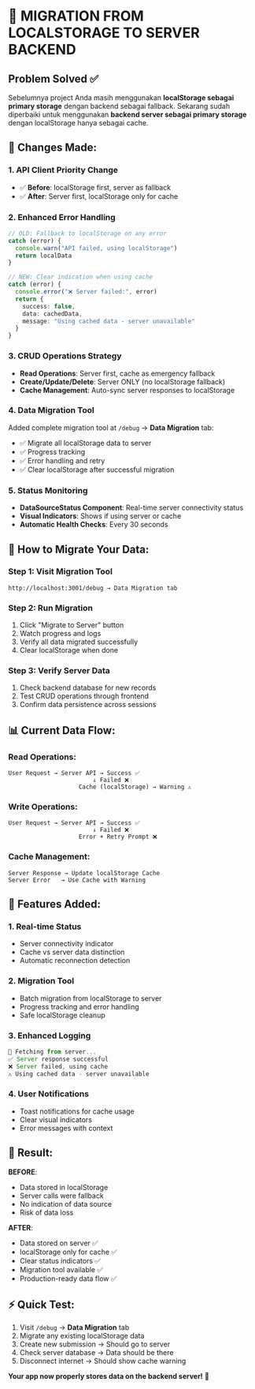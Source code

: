 # 🚀 MIGRATION FROM LOCALSTORAGE TO SERVER BACKEND

## Problem Solved ✅

Sebelumnya project Anda masih menggunakan **localStorage sebagai primary storage** dengan backend sebagai fallback. Sekarang sudah diperbaiki untuk menggunakan **backend server sebagai primary storage** dengan localStorage hanya sebagai cache.

## 🔄 Changes Made:

### 1. **API Client Priority Change**
- ✅ **Before**: localStorage first, server as fallback
- ✅ **After**: Server first, localStorage only for cache

### 2. **Enhanced Error Handling**
```typescript
// OLD: Fallback to localStorage on any error
catch (error) {
  console.warn("API failed, using localStorage")
  return localData
}

// NEW: Clear indication when using cache
catch (error) {
  console.error("❌ Server failed:", error)
  return {
    success: false,
    data: cachedData,
    message: "Using cached data - server unavailable"
  }
}
```

### 3. **CRUD Operations Strategy**
- **Read Operations**: Server first, cache as emergency fallback
- **Create/Update/Delete**: Server ONLY (no localStorage fallback)
- **Cache Management**: Auto-sync server responses to localStorage

### 4. **Data Migration Tool**
Added complete migration tool at `/debug` → **Data Migration** tab:
- ✅ Migrate all localStorage data to server
- ✅ Progress tracking
- ✅ Error handling and retry
- ✅ Clear localStorage after successful migration

### 5. **Status Monitoring**
- **DataSourceStatus Component**: Real-time server connectivity status
- **Visual Indicators**: Shows if using server or cache
- **Automatic Health Checks**: Every 30 seconds

## 🎯 How to Migrate Your Data:

### Step 1: Visit Migration Tool
```
http://localhost:3001/debug → Data Migration tab
```

### Step 2: Run Migration
1. Click "Migrate to Server" button
2. Watch progress and logs
3. Verify all data migrated successfully
4. Clear localStorage when done

### Step 3: Verify Server Data
1. Check backend database for new records
2. Test CRUD operations through frontend
3. Confirm data persistence across sessions

## 📊 Current Data Flow:

### Read Operations:
```
User Request → Server API → Success ✅
                        ↓ Failed ❌
                    Cache (localStorage) → Warning ⚠️
```

### Write Operations:
```
User Request → Server API → Success ✅
                        ↓ Failed ❌
                    Error + Retry Prompt ❌
```

### Cache Management:
```
Server Response → Update localStorage Cache
Server Error   → Use Cache with Warning
```

## 🔧 Features Added:

### 1. **Real-time Status**
- Server connectivity indicator
- Cache vs server data distinction
- Automatic reconnection detection

### 2. **Migration Tool**
- Batch migration from localStorage to server
- Progress tracking and error handling
- Safe localStorage cleanup

### 3. **Enhanced Logging**
```javascript
🔄 Fetching from server...
✅ Server response successful
❌ Server failed, using cache
⚠️ Using cached data - server unavailable
```

### 4. **User Notifications**
- Toast notifications for cache usage
- Clear visual indicators
- Error messages with context

## 🎉 Result:

**BEFORE**: 
- Data stored in localStorage
- Server calls were fallback
- No indication of data source
- Risk of data loss

**AFTER**:
- Data stored on server ✅
- localStorage only for cache ✅  
- Clear status indicators ✅
- Migration tool available ✅
- Production-ready data flow ✅

## ⚡ Quick Test:

1. Visit `/debug` → **Data Migration** tab
2. Migrate any existing localStorage data
3. Create new submission → Should go to server
4. Check server database → Data should be there
5. Disconnect internet → Should show cache warning

**Your app now properly stores data on the backend server!** 🎊
